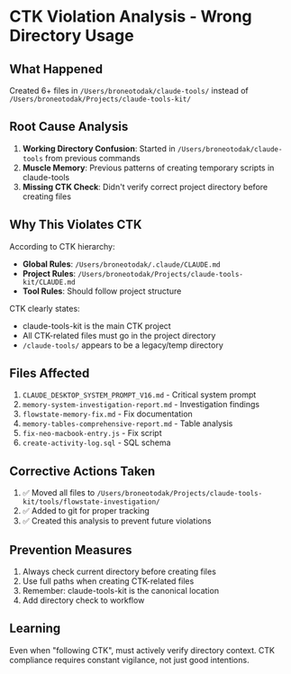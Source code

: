 # CTK Violation Analysis - Wrong Directory Usage

## What Happened
Created 6+ files in `/Users/broneotodak/claude-tools/` instead of `/Users/broneotodak/Projects/claude-tools-kit/`

## Root Cause Analysis

1. **Working Directory Confusion**: Started in `/Users/broneotodak/claude-tools` from previous commands
2. **Muscle Memory**: Previous patterns of creating temporary scripts in claude-tools
3. **Missing CTK Check**: Didn't verify correct project directory before creating files

## Why This Violates CTK

According to CTK hierarchy:
- **Global Rules**: `/Users/broneotodak/.claude/CLAUDE.md` 
- **Project Rules**: `/Users/broneotodak/Projects/claude-tools-kit/CLAUDE.md`
- **Tool Rules**: Should follow project structure

CTK clearly states:
- claude-tools-kit is the main CTK project
- All CTK-related files must go in the project directory
- `/claude-tools/` appears to be a legacy/temp directory

## Files Affected
1. `CLAUDE_DESKTOP_SYSTEM_PROMPT_V16.md` - Critical system prompt
2. `memory-system-investigation-report.md` - Investigation findings
3. `flowstate-memory-fix.md` - Fix documentation
4. `memory-tables-comprehensive-report.md` - Table analysis
5. `fix-neo-macbook-entry.js` - Fix script
6. `create-activity-log.sql` - SQL schema

## Corrective Actions Taken
1. ✅ Moved all files to `/Users/broneotodak/Projects/claude-tools-kit/tools/flowstate-investigation/`
2. ✅ Added to git for proper tracking
3. ✅ Created this analysis to prevent future violations

## Prevention Measures
1. Always check current directory before creating files
2. Use full paths when creating CTK-related files
3. Remember: claude-tools-kit is the canonical location
4. Add directory check to workflow

## Learning
Even when "following CTK", must actively verify directory context. CTK compliance requires constant vigilance, not just good intentions.